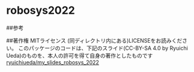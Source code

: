 # robosys2022


##参考

##著作権
MITライセンス
(同ディレクトリ内にある)LICENSEをお読みください。
このパッケージのコードは、下記のスライド(CC-BY-SA 4.0 by Ryuichi Ueda)のものを、本人の許可を得て自身の著作としたものです
[ryuichiueda/my_slides_robosys_2022](https://github.com/ryuichiueda/my_slides_robosys_2022)

